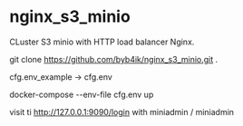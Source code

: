 # nginx_s3_minio
CLuster S3 minio with HTTP load balancer Nginx.

git clone https://github.com/byb4ik/nginx_s3_minio.git .

cfg.env_example -> cfg.env

docker-compose --env-file cfg.env up

visit ti http://127.0.0.1:9090/login  with  miniadmin / miniadmin
